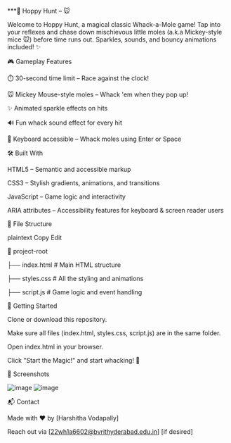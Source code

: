 ***🌼 Hoppy Hunt – 🐭


Welcome to Hoppy Hunt, a magical classic Whack-a-Mole game! Tap into your reflexes and chase down mischievous little moles (a.k.a Mickey-style mice 🐭) before time runs out. Sparkles, sounds, and bouncy animations included! ✨

🎮 Gameplay Features

⏱️ 30-second time limit – Race against the clock!

🐭 Mickey Mouse-style moles – Whack 'em when they pop up!

✨ Animated sparkle effects on hits

🔊 Fun whack sound effect for every hit

🧠 Keyboard accessible – Whack moles using Enter or Space

🛠️ Built With

HTML5 – Semantic and accessible markup

CSS3 – Stylish gradients, animations, and transitions

JavaScript – Game logic and interactivity

ARIA attributes – Accessibility features for keyboard & screen reader users

📁 File Structure

plaintext
Copy
Edit

📂 project-root

├── index.html       # Main HTML structure

├── styles.css       # All the styling and animations

├── script.js        # Game logic and event handling

🚀 Getting Started

Clone or download this repository.

Make sure all files (index.html, styles.css, script.js) are in the same folder.

Open index.html in your browser.

Click "Start the Magic!" and start whacking! 🎯

📸 Screenshots

![image](https://github.com/user-attachments/assets/5a7b9e8f-1e3a-4479-a953-7778879b3176)
![image](https://github.com/user-attachments/assets/9d474757-699e-45f8-bc76-9af42558fd80)





📬 Contact

Made with ❤️ by [Harshitha Vodapally]

Reach out via [22wh1a6602@bvrithyderabad.edu.in] [if desired]
